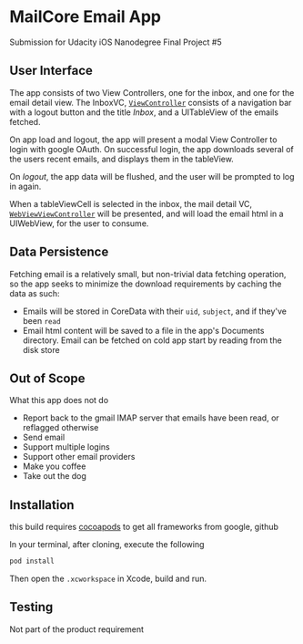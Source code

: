 # MailCore Email App

Submission for Udacity iOS Nanodegree Final Project #5

## User Interface

The app consists of two View Controllers, one for the inbox, and one for the email detail view.
The InboxVC, [`ViewController`](MailCore/ViewController.swift) consists of a navigation bar with a logout
button and the title _Inbox_, and a UITableView of the emails fetched.


On app load and logout, the app will present a modal View Controller to login with google OAuth.
On successful login, the app downloads several of the users recent emails, and displays them in the tableView.


On _logout_, the app data will be flushed, and the user will be prompted to log in again.


When a tableViewCell is selected in the inbox, the mail detail VC, [`WebViewViewController`](MailCore/WebViewViewController.swift)
will be presented, and will load the email html in a UIWebView, for the user to consume.


## Data Persistence

Fetching email is a relatively small, but non-trivial data fetching operation, so the app seeks to minimize the download
requirements by caching the data as such:

- Emails will be stored in CoreData with their `uid`, `subject`, and if they've been `read`
- Email html content will be saved to a file in the app's Documents directory.  Email can be fetched on cold app start by reading from the disk store


## Out of Scope

What this app does not do

- Report back to the gmail IMAP server that emails have been read, or reflagged otherwise
- Send email
- Support multiple logins
- Support other email providers
- Make you coffee
- Take out the dog


## Installation

this build requires [cocoapods](https://cocoapods.org/) to get all frameworks from google, github


In your terminal, after cloning, execute the following
```sh
pod install
```

Then open the `.xcworkspace` in Xcode, build and run.


## Testing

Not part of the product requirement


